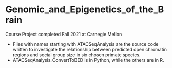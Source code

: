 # Genomic_and_Epigenetics_of_the_Brain
Course Project completed Fall 2021 at Carnegie Mellon

- Files with names starting with ATACSeqAnalysis are the source code written to investigate the relationship between predicted open chromatin regions and social group size in six chosen primate species.
-  ATACSeqAnalysis_ConvertToBED is in Python, while the others are in R.
